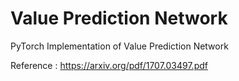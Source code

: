 # Value Prediction Network
PyTorch Implementation of Value Prediction Network

Reference : https://arxiv.org/pdf/1707.03497.pdf